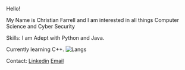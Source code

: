 Hello!

My Name is Christian Farrell and I am interested in all things Computer Science and Cyber Security

Skills:
I am Adept with Python and Java.

Currently learning C++.
![Langs](https://github-readme-stats.vercel.app/api/top-langs/?username=CFdefense&theme=tokyonight)

Contact:
[Linkedin](https://www.linkedin.com/in/christian-farrell-b6a268211/)
[Email](mailto:CFdefence@gmail.com)
